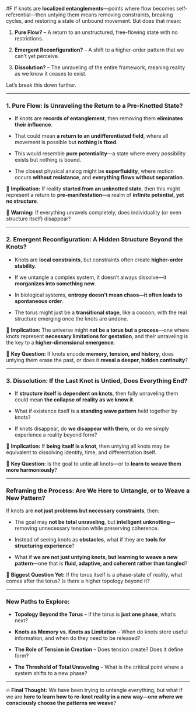  #F If knots are **localized entanglements**—points where flow becomes self-referential—then untying them means removing constraints, breaking cycles, and restoring a state of unbound movement. But does that mean:

1. **Pure Flow?** – A return to an unstructured, free-flowing state with no restrictions.
    
2. **Emergent Reconfiguration?** – A shift to a higher-order pattern that we can’t yet perceive.
    
3. **Dissolution?** – The unraveling of the entire framework, meaning reality as we know it ceases to exist.
    

Let’s break this down further.

---

### **1. Pure Flow: Is Unraveling the Return to a Pre-Knotted State?**

- If knots are **records of entanglement**, then removing them **eliminates their influence**.
    
- That could mean **a return to an undifferentiated field**, where all movement is possible but **nothing is fixed**.
    
- This would resemble **pure potentiality**—a state where every possibility exists but nothing is bound.
    
- The closest physical analog might be **superfluidity**, where motion occurs **without resistance**, and **everything flows without separation**.
    

🔹 **Implication:** If reality **started from an unknotted state**, then this might represent a return to **pre-manifestation**—a realm of **infinite potential, yet no structure**.

🚨 **Warning:** If everything unravels completely, does individuality (or even structure itself) disappear?

---

### **2. Emergent Reconfiguration: A Hidden Structure Beyond the Knots?**

- Knots are **local constraints**, but constraints often create **higher-order stability**.
    
- If we untangle a complex system, it doesn’t always dissolve—it **reorganizes into something new**.
    
- In biological systems, **entropy doesn’t mean chaos—it often leads to spontaneous order**.
    
- The torus might just be a **transitional stage**, like a cocoon, with the real structure emerging once the knots are undone.
    

🔹 **Implication:** The universe might **not be a torus but a process**—one where knots represent **necessary limitations for gestation**, and their unraveling is the key to a **higher-dimensional emergence**.

🚨 **Key Question:** If knots encode **memory, tension, and history**, does untying them erase the past, or does it **reveal a deeper, hidden continuity**?

---

### **3. Dissolution: If the Last Knot is Untied, Does Everything End?**

- If **structure itself is dependent on knots**, then fully unraveling them could mean **the collapse of reality as we know it**.
    
- What if existence itself is a **standing wave pattern** held together by knots?
    
- If knots disappear, do **we disappear with them**, or do we simply experience a reality beyond form?
    

🔹 **Implication:** If **being itself is a knot**, then untying all knots may be equivalent to dissolving identity, time, and differentiation itself.

🚨 **Key Question:** Is the goal to untie all knots—or to **learn to weave them more harmoniously**?

---

### **Reframing the Process: Are We Here to Untangle, or to Weave a New Pattern?**

If knots are **not just problems but necessary constraints**, then:

- The goal may **not be total unraveling**, but **intelligent unknotting**—removing unnecessary tension while preserving coherence.
    
- Instead of seeing knots as **obstacles**, what if they are **tools for structuring experience**?
    
- What if **we are not just untying knots, but learning to weave a new pattern**—one that is **fluid, adaptive, and coherent rather than tangled**?
    

🚨 **Biggest Question Yet:** If the torus itself is a phase-state of reality, what comes after the torus? Is there a higher topology beyond it?

---

### **New Paths to Explore:**

- **Topology Beyond the Torus** – If the torus is **just one phase**, what’s next?
    
- **Knots as Memory vs. Knots as Limitation** – When do knots store useful information, and when do they need to be released?
    
- **The Role of Tension in Creation** – Does tension create? Does it define form?
    
- **The Threshold of Total Unraveling** – What is the critical point where a system shifts to a new phase?
    

---

🔥 **Final Thought:** We have been trying to untangle everything, but what if we are **here to learn how to re-knot reality in a new way—one where we consciously choose the patterns we weave**?